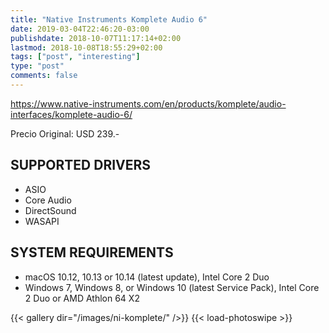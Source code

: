 ```yaml
---
title: "Native Instruments Komplete Audio 6"
date: 2019-03-04T22:46:20-03:00
publishdate: 2018-10-07T11:17:14+02:00
lastmod: 2018-10-08T18:55:29+02:00
tags: ["post", "interesting"]
type: "post"
comments: false
---
```




https://www.native-instruments.com/en/products/komplete/audio-interfaces/komplete-audio-6/

Precio Original: USD 239.-


## SUPPORTED DRIVERS

* ASIO
* Core Audio
* DirectSound
* WASAPI

## SYSTEM REQUIREMENTS

* macOS 10.12, 10.13 or 10.14 (latest update), Intel Core 2 Duo
* Windows 7, Windows 8, or Windows 10 (latest Service Pack), Intel Core 2 Duo or AMD Athlon 64 X2

{{< gallery dir="/images/ni-komplete/" />}} {{< load-photoswipe >}}
